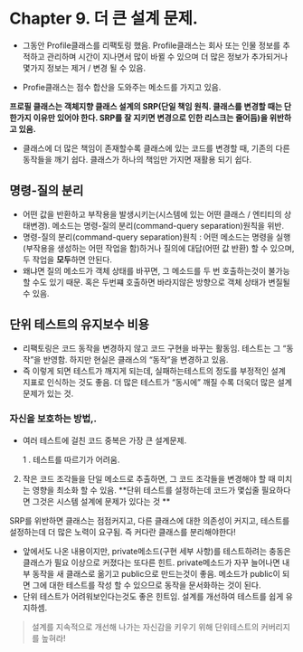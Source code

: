 # Chapter 9. 더 큰 설계 문제.

- 그동안 Profile클래스를 리팩토링 했음. Profile클래스는 회사 또는 인물 정보를 추적하고 관리하며 시간이 지나면서 많이 바뀔 수 있으며 더 많은 정보가 추가되거나 몇가지 정보는 제거 / 변경 될 수 있음.

- Profie클래스는 점수 합산을 도와주는 메소드를 가지고 있음. 

**프로필 클래스는 객체지향 클래스 설계의 SRP(단일 책임 원칙. 클래스를 변경할 때는 단 한가지 이유만 있어야 한다. SRP를 잘 지키면 변경으로 인한 리스크는 줄어듬)을 위반하고 있음.**

- 클래스에 더 많은 책임이 존재할수록 클래스에 있는 코드를 변경할 때, 기존의 다른 동작들을 깨기 쉽다. 클래스가 하나의 책임만 가지면 재활용 되기 쉽다.

## 명령-질의 분리

- 어떤 값을 반환하고 부작용을 발생시키는(시스템에 있는 어떤 클래스 / 엔티티의 상태변경). 메소드는 명령-질의 분리(command-query separation)원칙을 위반.
- 명령-질의 분리(command-query separation)원칙 : 어떤 메소드는 명령을 실행(부작용을 생성하는 어떤 작업을 함)하거나 질의에 대답(어떤 값 반환) 할 수 있으며, 두 작업을 **모두**하면 안된다.
- 왜냐면 질의 메소드가 객체 상태를 바꾸면, 그 메소드를 두 번 호출하는것이 불가능할 수도 있기 때문. 혹은 두번쨰 호출하면 바라지않은 방향으로 객체 상태가 변질될 수 있음.

## 단위 테스트의 유지보수 비용

- 리팩토링은 코드 동작을 변경하지 않고 코드 구현을 바꾸는 활동임. 테스트는 그 “동작”을 반영함.  하지만 현실은 클래스의 “동작”을 변경하고 있음. 
- 즉 이렇게 되면 테스트가 깨지게 되는데, 실패하는테스트의 정도를 부정적인 설계 지표로 인식하는 것도 좋음. 더 많은 테스트가 “동시에” 깨질 수록 더욱더 많은 설계 문제가 있는 것.

### 자신을 보호하는 방법,.

- 여러 테스트에 걸친 코드 중복은 가장 큰 설계문제. <p>
1 . 테스트를 따르기가 어려움.
2. 작은 코드 조각들을 단일 메소드로 추출하면, 그 코드 조각들을 변경해야 할 때 미치는 영향을 최소화 할 수 있음. 
**단위 테스트를 설정하는데 코드가 몇십줄 필요하다면 그것은 시스템 설계에 문제가 있다는 것 **

SRP를 위반하면 클래스는 점점커지고, 다른 클래스에 대한 의존성이 커지고, 테스트를 설정하는데 더 많은 노력이 요구됨. 즉 커다란 클래스를 분리해야한다!

- 앞에서도 나온 내용이지만, private메소드(구현 세부 사항)를 테스트하려는 충동은 클래스가 필요 이상으로 커졌다는 또다른 힌트. private메소드가 자꾸 늘어나면 내부 동작을 새 클래스로 옮기고 public으로 만드는것이 좋음. 메소드가 public이 되면 그에 대한 테스트를 작성 할 수 있으므로 동작을 문서화하는 것이 된다. 
- 단위 테스트가 어려워보인다는것도 좋은 힌트임. 설계를 개선하여 테스트를 쉽게 유지하셈. 

> 설계를 지속적으로 개선해 나가는 자신감을 키우기 위해 단위테스트의 커버리지를 높혀라!

